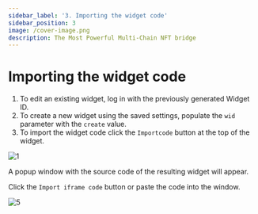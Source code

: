 ```yaml
---
sidebar_label: '3. Importing the widget code'
sidebar_position: 3
image: /cover-image.png
description: The Most Powerful Multi-Chain NFT bridge
---
```


# Importing the widget code

1. To edit an existing widget, log in with the previously generated Widget ID.
2. To create a new widget using the saved settings, populate the `wid` parameter with the `create` value.
3. To import the widget code click the `Importcode` button at the top of the widget.

![1](/img/widget2/1.png)

A popup window with the source code of the resulting widget will appear. 

Click the `Import iframe code` button or paste the code into the window.

![5](/img/widget2/5.png)
